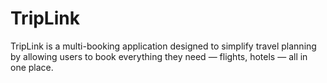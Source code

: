 # TripLink
TripLink is a multi-booking application designed to simplify travel planning by allowing users to book everything they need — flights, hotels — all in one place.
